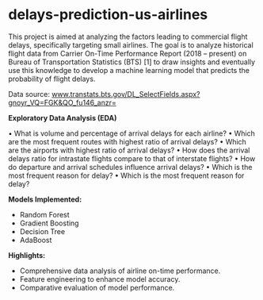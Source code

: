 # delays-prediction-us-airlines

This project is aimed at analyzing the factors leading to commercial flight delays, specifically targeting small airlines. 
The goal is to analyze historical flight data from Carrier On-Time Performance Report (2018 – present) on Bureau of Transportation 
Statistics (BTS) [1] to draw insights and eventually use this knowledge to develop a machine learning model that predicts the probability of flight delays. 

Data source: www.transtats.bts.gov/DL_SelectFields.aspx?gnoyr_VQ=FGK&QO_fu146_anzr=

**Exploratory Data Analysis (EDA)**

•	What is volume and percentage of arrival delays for each airline?
•	Which are the most frequent routes with highest ratio of arrival delays?
•	Which are the airports with highest ratio of arrival delays?
•	How does the arrival delays ratio for intrastate flights compare to that of interstate flights?
•	How do departure and arrival schedules influence arrival delays?
•	Which is the most frequent reason for delay?
•	Which is the most frequent reason for delay?

**Models Implemented:**

- Random Forest
- Gradient Boosting
- Decision Tree
- AdaBoost

**Highlights:**

- Comprehensive data analysis of airline on-time performance.
- Feature engineering to enhance model accuracy.
- Comparative evaluation of model performance.
